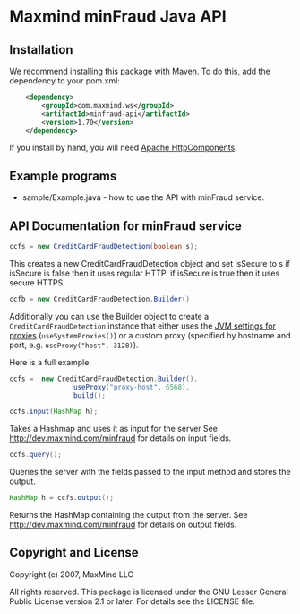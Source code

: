 # Maxmind minFraud Java API

## Installation ##

We recommend installing this package with [Maven](http://maven.apache.org/).
To do this, add the dependency to your pom.xml:

```xml
    <dependency>
        <groupId>com.maxmind.ws</groupId>
        <artifactId>minfraud-api</artifactId>
        <version>1.70</version>
    </dependency>
```

If you install by hand, you will need [Apache
HttpComponents](http://hc.apache.org/).

## Example programs

* sample/Example.java - how to use the API with minFraud service.

## API Documentation for minFraud service

```java
ccfs = new CreditCardFraudDetection(boolean s);
```

This creates a new CreditCardFraudDetection object and set isSecure to s if
isSecure is false then it uses regular HTTP. if isSecure is true then it uses
secure HTTPS.

```java
ccfb = new CreditCardFraudDetection.Builder()
```

Additionally you can use the Builder object to create a `CreditCardFraudDetection`
instance that either uses
the [JVM settings for proxies](https://docs.oracle.com/javase/8/docs/technotes/guides/net/proxies.html)
(`useSystemProxies()`) or a custom proxy (specified by hostname and port, e.g. `useProxy("host", 3128)`).

Here is a full example:

```java
ccfs =  new CreditCardFraudDetection.Builder().
                useProxy("proxy-host", 6568).
                build();
```


```java
ccfs.input(HashMap h);
```

Takes a Hashmap and uses it as input for the server See
http://dev.maxmind.com/minfraud for details on input fields.

```java
ccfs.query();
```

Queries the server with the fields passed to the input method and stores the
output.

```java
HashMap h = ccfs.output();
```

Returns the HashMap containing the output from the server. See
http://dev.maxmind.com/minfraud for details on output fields.

## Copyright and License

Copyright (c) 2007, MaxMind LLC

All rights reserved.  This package is licensed under the GNU Lesser General
Public License version 2.1 or later.  For details see the LICENSE file.
